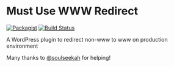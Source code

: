 # Must Use WWW Redirect
[![Packagist](https://img.shields.io/packagist/v/cdk-comp/mu-www-redirect.svg?style=flat-square)](https://packagist.org/packages/cdk-comp/mu-www-redirect)
[![Build Status](https://img.shields.io/travis/cdk-comp/mu-www-redirect.svg?style=flat-square)](https://travis-ci.org/cdk-comp/mu-www-redirect)

A WordPress plugin to redirect non-www to www on production environment

Many thanks to [@soulseekah](https://github.com/soulseekah) for helping!
